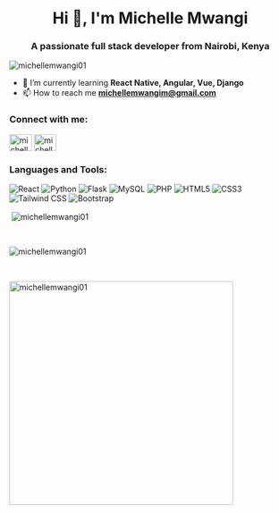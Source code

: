 <h1 align="center">Hi 👋, I'm Michelle Mwangi</h1>
<h3 align="center">A passionate full stack developer from Nairobi, Kenya</h3>

<p align="left"> <img src="https://komarev.com/ghpvc/?username=michellemwangi01&label=Profile%20views&color=0e75b6&style=flat" alt="michellemwangi01" /> </p>

- 🌱 I’m currently learning **React Native, Angular, Vue, Django**
- 📫 How to reach me **michellemwangim@gmail.com**

<h3 align="left">Connect with me:</h3>
<p align="left">
<a href="https://twitter.com/michellemwangi01" target="blank"><img align="center" src="https://raw.githubusercontent.com/rahuldkjain/github-profile-readme-generator/master/src/images/icons/Social/twitter.svg" alt="michellemwangi01" height="30" width="40" /></a>
<a href="https://linkedin.com/in/michellemwangi" target="blank"><img align="center" src="https://raw.githubusercontent.com/rahuldkjain/github-profile-readme-generator/master/src/images/icons/Social/linked-in-alt.svg" alt="michellemwangi" height="30" width="40" /></a>
</p>

<h3 align="left">Languages and Tools:</h3>

![React](https://img.shields.io/badge/React-20232A?style=for-the-badge&logo=react&logoColor=61DAFB)
![Python](https://img.shields.io/badge/Python-3776AB?style=for-the-badge&logo=python&logoColor=white) 
![Flask](https://img.shields.io/badge/Flask-000000?style=for-the-badge&logo=flask&logoColor=white) 
![MySQL](https://img.shields.io/badge/MySQL-00000F?style=for-the-badge&logo=mysql&logoColor=white) 
![PHP](https://img.shields.io/badge/PHP-777BB4?style=for-the-badge&logo=php&logoColor=white)
![HTML5](https://img.shields.io/badge/HTML5-E34F26?style=for-the-badge&logo=html5&logoColor=white)
![CSS3](https://img.shields.io/badge/CSS3-1572B6?style=for-the-badge&logo=css3&logoColor=white)
![Tailwind CSS](https://img.shields.io/badge/Tailwind_CSS-38B2AC?style=for-the-badge&logo=tailwind-css&logoColor=white)
![Bootstrap](https://img.shields.io/badge/Bootstrap-563D7C?style=for-the-badge&logo=bootstrap&logoColor=white)

<p>&nbsp;<img align="center" src="https://github-readme-stats.vercel.app/api?username=michellemwangi01&show_icons=true&locale=en&theme=dark" alt="michellemwangi01" /></p>
<br>

<p><img align="center" src="https://github-readme-streak-stats.herokuapp.com/?user=michellemwangi01&theme=dark" alt="michellemwangi01" /></p>
<br>

<p><img align="left" src="https://github-readme-stats.vercel.app/api/top-langs?username=michellemwangi01&show_icons=true&locale=en&layout=compact&theme=dark" alt="michellemwangi01" width="400" /></p>
<br>
